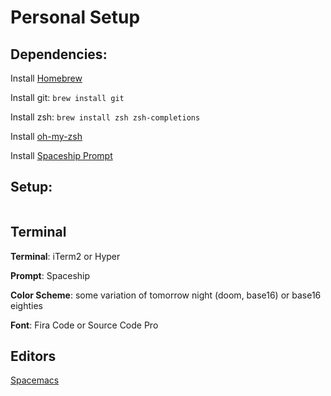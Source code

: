 # Personal Setup

## Dependencies:

Install [Homebrew](https://brew.sh)

Install git: `brew install git`

Install zsh: `brew install zsh zsh-completions`

Install [oh-my-zsh](https://ohmyz.sh/)

Install [Spaceship Prompt](https://github.com/denysdovhan/spaceship-prompt/)

## Setup:

```

```

## Terminal

**Terminal**: iTerm2 or Hyper

**Prompt**: Spaceship

**Color Scheme**: some variation of tomorrow night (doom, base16) or base16 eighties

**Font**: Fira Code or Source Code Pro
 
## Editors

[Spacemacs](http://spacemacs.org/)
